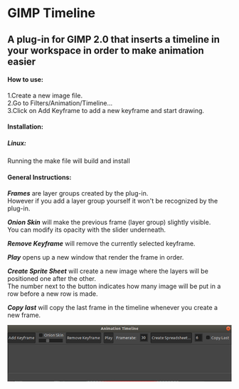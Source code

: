 # GIMP Timeline
## A plug-in for GIMP 2.0 that inserts a timeline in your workspace in order to make animation easier

#### How to use:
<p>
1.Create a new image file. <br>
2.Go to Filters/Animation/Timeline... <br>
3.Click on Add Keyframe to add a new keyframe and start drawing. <br>
</p>

#### Installation:
##### Linux:
<p>Running the make file will build and install 
</p>

#### General Instructions:
<p>
  
***Frames*** are layer groups created by the plug-in.<br>
However if you add a layer group yourself it won't be recognized by the plug-in.<br>

***Onion Skin*** will make the previous frame (layer group) slightly visible.<br>
You can modify its opacity with the slider underneath.

***Remove Keyframe*** will remove the currently selected keyframe.

***Play*** opens up a new window that render the frame in order.

***Create Sprite Sheet*** will create a new image where the layers will be positioned one after the other.<br>
The number next to the button indicates how many image will be put in a row before a new row is made.

***Copy last*** will copy the last frame in the timeline whenever you create a new frame.
</p>

!["Preview"](/timeline-preview.png)
